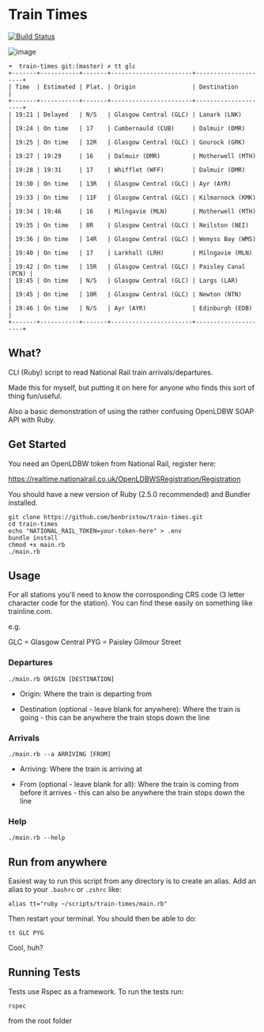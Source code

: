 # Train Times

[![Build Status](https://travis-ci.org/benbristow/train-times.svg?branch=master)](https://travis-ci.org/benbristow/train-times)

![image](https://user-images.githubusercontent.com/1159378/36936548-f60a8ae0-1efe-11e8-8cec-afec838605c9.png)

```
➜  train-times git:(master) ✗ tt glc   
+-------+-----------+-------+-----------------------+---------------------+
| Time  | Estimated | Plat. | Origin                | Destination         |
+-------+-----------+-------+-----------------------+---------------------+
| 19:21 | Delayed   | N/S   | Glasgow Central (GLC) | Lanark (LNK)        |
| 19:24 | On time   | 17    | Cumbernauld (CUB)     | Dalmuir (DMR)       |
| 19:25 | On time   | 12R   | Glasgow Central (GLC) | Gourock (GRK)       |
| 19:27 | 19:29     | 16    | Dalmuir (DMR)         | Motherwell (MTH)    |
| 19:28 | 19:31     | 17    | Whifflet (WFF)        | Dalmuir (DMR)       |
| 19:30 | On time   | 13R   | Glasgow Central (GLC) | Ayr (AYR)           |
| 19:33 | On time   | 11F   | Glasgow Central (GLC) | Kilmarnock (KMK)    |
| 19:34 | 19:46     | 16    | Milngavie (MLN)       | Motherwell (MTH)    |
| 19:35 | On time   | 8R    | Glasgow Central (GLC) | Neilston (NEI)      |
| 19:36 | On time   | 14R   | Glasgow Central (GLC) | Wemyss Bay (WMS)    |
| 19:40 | On time   | 17    | Larkhall (LRH)        | Milngavie (MLN)     |
| 19:42 | On time   | 15R   | Glasgow Central (GLC) | Paisley Canal (PCN) |
| 19:45 | On time   | N/S   | Glasgow Central (GLC) | Largs (LAR)         |
| 19:45 | On time   | 10R   | Glasgow Central (GLC) | Newton (NTN)        |
| 19:46 | On time   | N/S   | Ayr (AYR)             | Edinburgh (EDB)     |
+-------+-----------+-------+-----------------------+---------------------+
```

## What?

CLI (Ruby) script to read National Rail train arrivals/departures.

Made this for myself, but putting it on here for anyone who finds this sort of thing fun/useful.

Also a basic demonstration of using the rather confusing OpenLDBW SOAP API with Ruby.

## Get Started

You need an OpenLDBW token from National Rail, register here:

https://realtime.nationalrail.co.uk/OpenLDBWSRegistration/Registration

You should have a new version of Ruby (2.5.0 recommended) and Bundler installed.

```
git clone https://github.com/benbristow/train-times.git
cd train-times
echo "NATIONAL_RAIL_TOKEN=your-token-here" > .env
bundle install
chmod +x main.rb
./main.rb
```

## Usage

For all stations you'll need to know the corrosponding CRS code (3 letter character code for the station). You can find these easily on something like trainline.com.

e.g.

GLC = Glasgow Central
PYG = Paisley Gilmour Street

### Departures

```
./main.rb ORIGIN [DESTINATION]
```

* Origin: Where the train is departing from

* Destination (optional - leave blank for anywhere): Where the train is going - this can be anywhere the train stops down the line

### Arrivals

```
./main.rb --a ARRIVING [FROM]
```

* Arriving: Where the train is arriving at

* From (optional - leave blank for all): Where the train is coming from before it arrives - this can also be anywhere the train stops down the line

### Help

```
./main.rb --help
```

## Run from anywhere

Easiest way to run this script from any directory is to create an alias. Add an alias to your `.bashrc` or `.zshrc` like:

```
alias tt="ruby ~/scripts/train-times/main.rb"
```

Then restart your terminal. You should then be able to do:

```
tt GLC PYG
```

Cool, huh?

## Running Tests

Tests use Rspec as a framework. To run the tests run:

```
rspec
```

from the root folder
